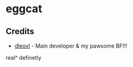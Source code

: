 # eggcat
## Credits
- [dleovl](https://github.com/dleovl) - Main developer & my pawsome BF!!!

real^ definetly
